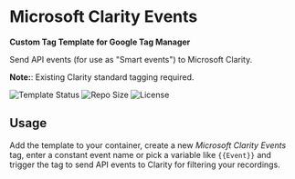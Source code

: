 # Microsoft Clarity Events

**Custom Tag Template for Google Tag Manager**

Send API events (for use as "Smart events") to Microsoft Clarity. 

**Note:**: Existing Clarity standard tagging required.   

![Template Status](https://img.shields.io/badge/Community%20Template%20Gallery%20Status-submitted-orange) ![Repo Size](https://img.shields.io/github/repo-size/mbaersch/clarity-events) ![License](https://img.shields.io/github/license/mbaersch/clarity-events)

## Usage 
Add the template to your container, create a new *Microsoft Clarity Events* tag, enter a constant event name or pick a variable like `{{Event}}` and trigger the tag to send API events to Clarity for filtering your recordings. 
